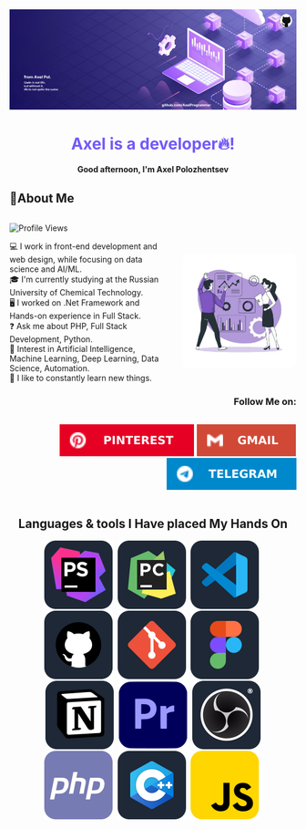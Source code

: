 <div style="width: 100%; max-width: 900px; display: block; margin: 0 auto;">
  <img src="img/fon.png" alt="Pinterest">
  <div align="center">
    <h1 style="color: #7559F8;">Axel is a developer🔥!</h1>
  </div>

  <div align="center">
    <strong>Good afternoon, I'm Axel Polozhentsev</strong>
  </div>

  <div style="width: 1000px; display: flex; margin: 0 auto; flex-direction: column;">
    <h2>🌟About Me </h2>
    <p>
      <img src="https://img.shields.io/badge/Profile%20Views-369-blue" alt="Profile Views">
    </p>
  </div>

  <div style="display: flex; align-items: center;">
      <div style="flex: 1; max-width: 550px">
          💻 I work in front-end development and web design, while focusing on data science and AI/ML.<br>
          🎓 I'm currently studying at the Russian University of Chemical Technology.<br>
          🖥️ I worked on .Net Framework and Hands-on experience in Full Stack.<br>
          ❓ Ask me about PHP, Full Stack Development, Python. <br>
          🤖 Interest in Artificial Intelligence, Machine Learning, Deep Learning, Data Science, Automation.<br>
          🎯 I like to constantly learn new things.<br>
      </div>
      <div style="margin-left: 20px;">
        <img src="img/for_the_About_Me_block.png" alt="Profile Image" style="width: 200px; margin-left: 20px; border-radius: 10px;">
      </div>
  </div>

  <div align="right">
    <h3>Follow Me on:</h3>
  </div>
  <div align="right">
    <p style="display: inline-block; gap: 10px">
      <a href="https://ru.pinterest.com/RewwerSite/" style="text-decoration: none; outline: none;">
        <img src="img/Pinterest.svg" alt="Pinterest">
      </a>
      <a href="mailto:axel.work.company@gmail.com" style="text-decoration: none; outline: none;">
        <img src="img/Gmail.svg" alt="Gmail">
      </a>
      <a href="https://t.me/AxelRewwers" style="text-decoration: none; outline: none;">
        <img src="img/Telegram.svg" alt="Gmail">
      </a>
      <!-- <a href="">
        <img src="" alt="LinkedIn" style="transition: 0.3s; filter: brightness(1);"
          onmouseover="this.style.filter='brightness(1.2)';"
          onmouseout="this.style.filter='brightness(1)';">
      </a> -->
    </p>
  </div>
  <div align="center">
    <h2></> Languages & tools I Have placed My Hands On</h2>
  </div>
  <p align="center" style="margin: 0; margin-botton: 5px;">
    <img src="img/icons/tools/phpstorm.svg" alt="phpStorm" style="padding-right: 5px">
    <img src="img/icons/tools/pycharm.svg" alt="PyCharm" style="padding-right: 5px">
    <img src="img/icons/tools/vs_code.svg" alt="vs_code" style="padding-right: 5px">
    <img src="img/icons/tools/github.svg" alt="GitHub" style="padding-right: 5px">
    <img src="img/icons/tools/git-scm.svg" alt="git-scm" style="padding-right: 5px">
    <img src="img/icons/tools/figma.svg" alt="Figma" style="padding-right: 5px">
    <img src="img/icons/tools/notion.svg" alt="Notion" style="padding-right: 5px">
    <img src="img/icons/tools/premiere_pro.svg" alt="Adobe Premiere Pro" style="padding-right: 5px">
    <img src="img/icons/tools/obs_studio.svg" alt="OBS Studio">
  </p>

  <p align="center" style="margin: 0;">
    <img src="img/icons/languages/php.svg" alt="php" style="padding-right: 5px">
    <img src="img/icons/languages/c_plus_plus.svg" alt="C++" style="padding-right: 5px">
    <img src="img/icons/languages/js.svg" alt="js" style="padding-right: 5px">
  </p>
</div>